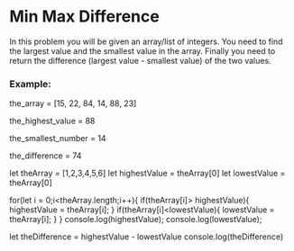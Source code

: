 <h1>Min Max Difference</h1>

<p>In this problem you will be given an array/list of integers. You need to find the largest value and the smallest value in the array. Finally you need to return the difference (largest value - smallest value) of the two values.</p>

<h3>Example:</h3>

<p>the_array = [15, 22, 84, 14, 88, 23]</p>
<p>the_highest_value = 88</p>
<p>the_smallest_number = 14</p>
<p>the_difference = 74</p>

let theArray = [1,2,3,4,5,6]
let highestValue = theArray[0]
let lowestValue = theArray[0]

for(let i = 0;i<theArray.length;i++){
    if(theArray[i]> highestValue){
        highestValue = theArray[i];
    }
    if(theArray[i]<lowestValue){
            lowestValue = theArray[i];
    }
}
console.log(highestValue);
console.log(lowestValue);

let theDifference = highestValue - lowestValue
console.log(theDifference)



  

